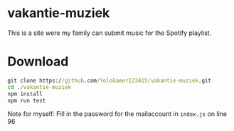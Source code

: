 # vakantie-muziek
This is a site were my family can submit music for the Spotify playlist.

# Download

```cmd
git clone https://github.com/YoloGamer123415/vakantie-muziek.git
cd ./vakantie-muziek
npm install
npm run test
```

Note for myself:
  Fill in the password for the mailaccount in `index.js` on line 96

